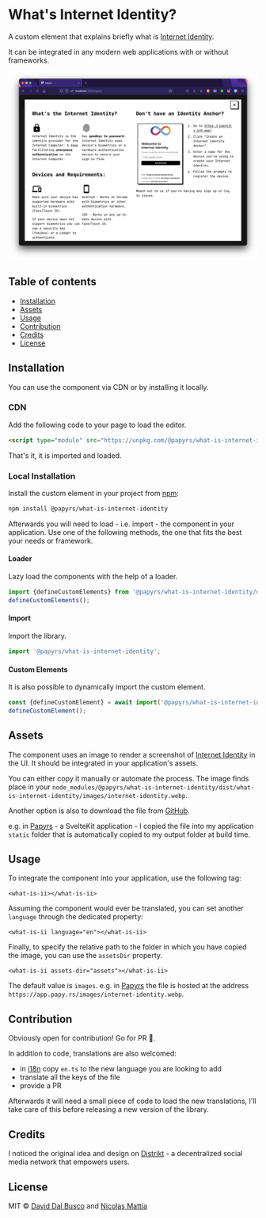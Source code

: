 # What's Internet Identity?

A custom element that explains briefly what is [Internet Identity].

It can be integrated in any modern web applications with or without frameworks.

<img src="https://github.com/papyrs/what-is-internet-identity/raw/main/docs/screenshot.png" alt="A screenshot of the element used in Papyrs" role="presentation" />

## Table of contents
- [Installation](#installation)
- [Assets](#assets)
- [Usage](#usage)
- [Contribution](#contribution)
- [Credits](#credits)
- [License](#license)

## Installation

You can use the component via CDN or by installing it locally.

### CDN

Add the following code to your page to load the editor.

```html
<script type="module" src="https://unpkg.com/@papyrs/what-is-internet-identity@latest/dist/what-is-internet-identity/what-is-internet-identity.esm.js"></script>
```

That's it, it is imported and loaded.

### Local Installation

Install the custom element in your project from [npm](https://www.npmjs.com/package/@papyrs/what-is-internet-identity):

```bash
npm install @papyrs/what-is-internet-identity
```

Afterwards you will need to load - i.e. import - the component in your application. Use one of the following methods, the one that fits the best your needs or framework.

#### Loader

Lazy load the components with the help of a loader.

```js
import {defineCustomElements} from '@papyrs/what-is-internet-identity/dist/loader';
defineCustomElements();
```

#### Import

Import the library.

```js
import '@papyrs/what-is-internet-identity';
```

#### Custom Elements

It is also possible to dynamically import the custom element.

```js
const {defineCustomElement} = await import('@papyrs/what-is-internet-identity/dist/components/what-is-ii');
defineCustomElement();
```

## Assets

The component uses an image to render a screenshot of [Internet Identity] in the UI. It should be integrated in your application's assets.

You can either copy it manually or automate the process. The image finds place in your `node_modules/@papyrs/what-is-internet-identity/dist/what-is-internet-identity/images/internet-identity.webp`.

Another option is also to download the file from [GitHub](https://github.com/papyrs/what-is-internet-identity/raw/main/src/components/anchor/images/internet-identity.webp).

e.g. in [Papyrs](https://github.com/papyrs/papyrs) - a SvelteKit application - I copied the file into my application `static` folder that is automatically copied to my output folder at build time.

## Usage

To integrate the component into your application, use the following tag:

```
<what-is-ii></what-is-ii>
```

Assuming the component would ever be translated, you can set another `language` through the dedicated property:

```
<what-is-ii language="en"></what-is-ii>
```

Finally, to specify the relative path to the folder in which you have copied the image, you can use the `assetsDir` property.

```
<what-is-ii assets-dir="assets"></what-is-ii>
```

The default value is `images`. e.g. in [Papyrs](https://papy.rs) the file is hosted at the address `https://app.papy.rs/images/internet-identity.webp`.

## Contribution

Obviously open for contribution! Go for PR 🚀.

In addition to code, translations are also welcomed:

- in [i18n](https://github.com/papyrs/what-is-internet-identity/tree/main/src/i18n) copy `en.ts` to the new language you are looking to add
- translate all the keys of the file
- provide a PR

Afterwards it will need a small piece of code to load the new translations, I'll take care of this before releasing a new version of the library.

## Credits

I noticed the original idea and design on [Distrikt](https://distrikt.app) - a decentralized social media network that empowers users.

## License

MIT © [David Dal Busco](mailto:david.dalbusco@outlook.com) and [Nicolas Mattia](mailto:nicolas@nmattia.com)

[Internet Identity]: https://identity.ic0.app/